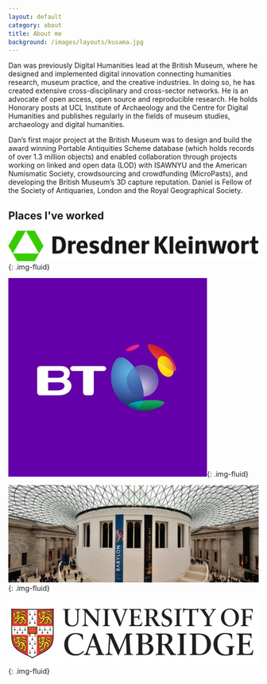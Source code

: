 ```yaml
---
layout: default
category: about
title: About me
background: /images/layouts/kusama.jpg
---
```

Dan was previously Digital Humanities lead at the British Museum, where he designed and implemented digital innovation connecting humanities research, museum practice, and the creative industries. In doing so, he has created extensive cross-disciplinary and cross-sector networks. He is an advocate of open access, open source and reproducible research. He holds Honorary posts at UCL Institute of Archaeology and the Centre for Digital Humanities and publishes regularly in the fields of museum studies, archaeology and digital humanities.

Dan’s first major project at the British Museum was to design and build the award winning Portable Antiquities Scheme database (which holds records of over 1.3 million objects) and enabled collaboration through projects working on linked and open data (LOD) with ISAWNYU and the American Numismatic Society, crowdsourcing and crowdfunding (MicroPasts), and developing the British Museum’s 3D capture reputation. Daniel is Fellow of the Society of Antiquaries, London and the Royal Geographical Society.

## Places I've worked

![](/images/Dresdner-kleinwort.png){: .img-fluid}  

![](/images/BT.jpg){: .img-fluid}  

![](/images/british-museum.png){: .img-fluid}  

![](/images/cam.jpg){: .img-fluid}  
